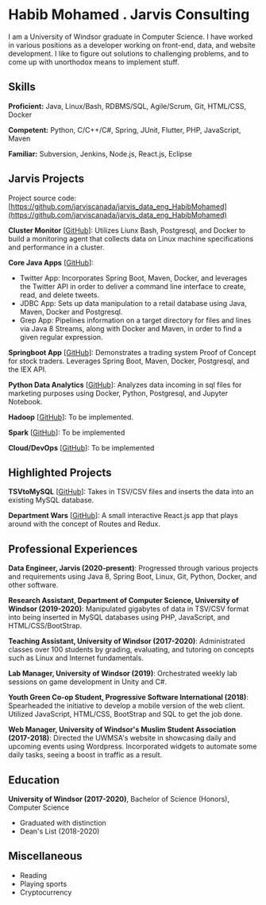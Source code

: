 # Habib Mohamed . Jarvis Consulting

I am a University of Windsor graduate in Computer Science. I have worked in various positions as a developer working on front-end, data, and website development. I like to figure out solutions to challenging problems, and to come up with unorthodox means to implement stuff.

## Skills

**Proficient:** Java, Linux/Bash, RDBMS/SQL, Agile/Scrum, Git, HTML/CSS, Docker

**Competent:** Python, C/C++/C#, Spring, JUnit, Flutter, PHP, JavaScript, Maven

**Familiar:** Subversion, Jenkins, Node.js, React.js, Eclipse

## Jarvis Projects

Project source code: [https://github.com/jarviscanada/jarvis_data_eng_HabibMohamed](https://github.com/jarviscanada/jarvis_data_eng_HabibMohamed)


**Cluster Monitor** [[GitHub](https://github.com/jarviscanada/jarvis_data_eng_HabibMohamed/tree/master/linux_sql)]: Utilizes Liunx Bash, Postgresql, and Docker to build a monitoring agent that collects data on Linux machine specifications and performance in a cluster.

**Core Java Apps** [[GitHub](https://github.com/jarviscanada/jarvis_data_eng_HabibMohamed/tree/master/core_java)]:
      
  - Twitter App: Incorporates Spring Boot, Maven, Docker, and leverages the Twitter API in order to deliver a command line interface to create, read, and delete tweets.
  - JDBC App: Sets up data manipulation to a retail database using Java, Maven, Docker and Postgresql.
  - Grep App: Pipelines information on a target directory for files and lines via Java 8 Streams, along with Docker and Maven, in order to find a given regular expression.

**Springboot App** [[GitHub](https://github.com/jarviscanada/jarvis_data_eng_HabibMohamed/tree/master/springboot)]: Demonstrates a trading system Proof of Concept for stock traders. Leverages Spring Boot, Maven, Docker, Postgresql, and the IEX API.

**Python Data Analytics** [[GitHub](https://github.com/jarviscanada/jarvis_data_eng_HabibMohamed/tree/master/python_data_analytics)]: Analyzes data incoming in sql files for marketing purposes using Docker, Python, Postgresql, and Jupyter Notebook.

**Hadoop** [[GitHub](https://github.com/jarviscanada/jarvis_data_eng_HabibMohamed/tree/master/hadoop)]: To be implemented.

**Spark** [[GitHub](https://github.com/jarviscanada/jarvis_data_eng_HabibMohamed/tree/master/spark)]: To be implemented

**Cloud/DevOps** [[GitHub](https://github.com/jarviscanada/jarvis_data_eng_HabibMohamed/tree/master/cloud_devops)]: To be implemented


## Highlighted Projects
**TSVtoMySQL** [[GitHub](https://github.com/abdiclear/TSVtoMySQL)]: Takes in TSV/CSV files and inserts the data into an existing MySQL database.

**Department Wars** [[GitHub](https://github.com/abdiclear/department_wars)]: A small interactive React.js app that plays around with the concept of Routes and Redux.


## Professional Experiences

**Data Engineer, Jarvis (2020-present)**: Progressed through various projects and requirements using Java 8, Spring Boot, Linux, Git, Python, Docker, and other software.

**Research Assistant, Department of Computer Science, University of Windsor (2019-2020)**: Manipulated gigabytes of data in TSV/CSV format into being inserted in MySQL databases using PHP, JavaScript, and HTML/CSS/BootStrap.

**Teaching Assistant, University of Windsor (2017-2020)**: Administrated classes over 100 students by grading, evaluating, and tutoring on concepts such as Linux and Internet fundamentals.

**Lab Manager, University of Windsor (2019)**: Orchestrated weekly lab sessions on game development in Unity and C#.

**Youth Green Co-op Student, Progressive Software International (2018)**: Spearheaded the initiative to develop a mobile version of the web client. Utilized JavaScript, HTML/CSS, BootStrap and SQL to get the job done.

**Web Manager, University of Windsor's Muslim Student Association (2017-2018)**: Directed the UWMSA's website in showcasing daily and upcoming events using Wordpress. Incorporated widgets to automate some daily tasks, seeing a boost in traffic as a result.


## Education
**University of Windsor (2017-2020)**, Bachelor of Science (Honors), Computer Science
- Graduated with distinction
- Dean's List (2018-2020)


## Miscellaneous
- Reading
- Playing sports
- Cryptocurrency